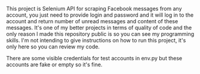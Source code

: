 This project is Selenium API for scraping Facebook messages from any account, you just need to provide login and password and it will log in to the account and return number of unread messages and content of these messages. It's one of my better projects in terms of quality of code and the only reason I made this repository public is so you can see my programming skills. I'm not intending to give instructions on how to run this project, it's only here so you can review my code.

There are some visible credentials for test accounts in env.py but these accounts are fake or empty so it's fine.
